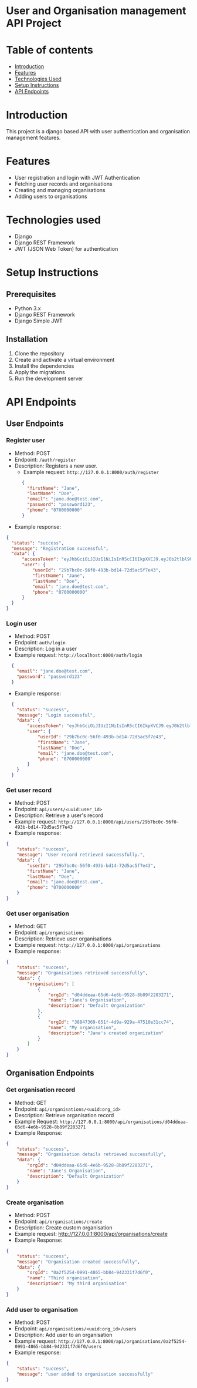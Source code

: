 # User and Organisation management API Project

# Table of contents
- [Introduction](#introduction)
- [Features](#features)
- [Technologies Used](#technologies-used)
- [Setup Instructions](#setup-instructions)
- [API Endpoints](#api-endpoints)

# Introduction
This project is a django based API with user authentication and organisation management features.

# Features
- User registration and login with JWT Authentication
- Fetching user records and organisations
- Creating and managing organisations
- Adding users to organisations

# Technologies used
- Django
- Django REST Framework
- JWT (JSON Web Token) for authentication

# Setup Instructions
## Prerequisites
- Python 3.x
- Django REST Framework
- Django Simple JWT

## Installation
1. Clone the repository
2. Create and activate a virtual environment
3. Install the dependencies
4. Apply the migrations
5. Run the development server

# API Endpoints
## User Endpoints
### Register user 
  - Method: POST 
  - Endpoint: `/auth/register`
  - Description: Registers a new user.
    - Example request: `http://127.0.0.1:8000/auth/register`
  ```json
        {
          "firstName": "Jane",
          "lastName": "Doe",
          "email": "jane.doe@test.com",
          "password": "password123",
          "phone": "0700000000"
        }
```
    
  - Example response:
  ```json
  {
    "status": "success",
    "message": "Registration successful",
    "data": {
        "accessToken": "eyJhbGciOiJIUzI1NiIsInR5cCI6IkpXVCJ9.eyJ0b2tlbl90eXBlIjoiYWNjZXNzIiwiZXhwIjoxNzIyMjU1NjQ0LCJpYXQiOjE3MjE5OTY0NDQsImp0aSI6ImZhY2U0OTI4YTljZTQwODc5NzM1YmQ0NjU0YjcxODE0IiwidXNlcl9pZCI6MTF9.L37asmGd3Esz0Ive6rX_AXoaH5FzG96Tc_ckH9I9VuY",
        "user": {
            "userId": "29b7bc0c-56f0-493b-bd14-72d5ac5f7e43",
            "firstName": "Jane",
            "lastName": "Doe",
            "email": "jane.doe@test.com",
            "phone": "0700000000"
        }
    }
  }
```
### Login user
  - Method: POST
  - Endpoint: `auth/login`
  - Description: Log in a user
  - Example request: `http://localhost:8000/auth/login`
  ```json
    {
      "email": "jane.doe@test.com",
      "password": "password123"
    }
  ```
  - Example response:
  ```json
    {
      "status": "success",
      "message": "Login successful",
      "data": {
          "accessToken": "eyJhbGciOiJIUzI1NiIsInR5cCI6IkpXVCJ9.eyJ0b2tlbl90eXBlIjoiYWNjZXNzIiwiZXhwIjoxNzIyMjU1NjQ0LCJpYXQiOjE3MjE5OTY0NDQsImp0aSI6ImZhY2U0OTI4YTljZTQwODc5NzM1YmQ0NjU0YjcxODE0IiwidXNlcl9pZCI6MTF9.L37asmGd3Esz0Ive6rX_AXoaH5FzG96Tc_ckH9I9VuY",
          "user": {
              "userId": "29b7bc0c-56f0-493b-bd14-72d5ac5f7e43",
              "firstName": "Jane",
              "lastName": "Doe",
              "email": "jane.doe@test.com",
              "phone": "0700000000"
          }
      }
    }
  ```

### Get user record
  - Method: POST
  - Endpoint: `api/users/<uuid:user_id>`
  - Description: Retrieve a user's record
  - Example request: `http://127.0.0.1:8000/api/users/29b7bc0c-56f0-493b-bd14-72d5ac5f7e43`
  - Example response:
```json
{
    "status": "success",
    "message": "User record retrieved successfully.",
    "data": {
        "userId": "29b7bc0c-56f0-493b-bd14-72d5ac5f7e43",
        "firstName": "Jane",
        "lastName": "Doe",
        "email": "jane.doe@test.com",
        "phone": "0700000000"
    }
}
```

### Get user organisation
- Method: GET
- Endpoint: `api/organisations`
- Description: Retrieve user organisations
- Example request: `http://127.0.0.1:8000/api/organisations`
- Example response:
```json
{
    "status": "success",
    "message": "Organisations retrieved successfully",
    "data": {
        "organisations": [
            {
                "orgId": "d04ddeaa-65d6-4e6b-9528-8b89f2283271",
                "name": "Jane's Organisation",
                "description": "Default Organization"
            },
            {
                "orgId": "38847369-651f-4d9a-929a-47510e31cc74",
                "name": "My organisation",
                "description": "Jane's created organization"
            }
        ]
    }
}
```

## Organisation Endpoints
### Get organisation record
- Method: GET
- Endpoint: `api/organisations/<uuid:org_id>`
- Description: Retrieve organisation record
- Example Request: `http://127.0.0.1:8000/api/organisations/d04ddeaa-65d6-4e6b-9528-8b89f2283271`
- Example Response:
```json
{
    "status": "success",
    "message": "Organisation details retrieved successfully",
    "data": {
        "orgId": "d04ddeaa-65d6-4e6b-9528-8b89f2283271",
        "name": "Jane's Organisation",
        "description": "Default Organization"
    }
}
```
### Create organisation
- Method: POST
- Endpoint: `api/organisations/create`
- Description: Create custom organisation
- Example request: http://127.0.0.1:8000/api/organisations/create
- Example Response:
```json
{
    "status": "success",
    "message": "Organisation created successfully",
    "data": {
        "orgId": "0a2f5254-0991-4865-bb84-942331f7d6f0",
        "name": "Third organisation",
        "description": "My third organisation"
    }
}
```
### Add user to organisation
- Method: POST
- Endpoint: `api/organisations/<uuid:org_id>/users`
- Description: Add user to an organisation
- Example request: `http://127.0.0.1:8000/api/organisations/0a2f5254-0991-4865-bb84-942331f7d6f0/users`
- Example response:
```json
{
    "status": "success",
    "message": "user added to organisation successfully"
}
```

